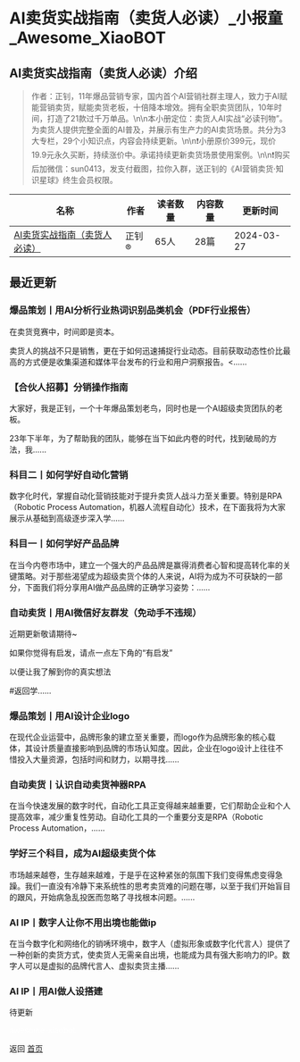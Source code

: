 # AI卖货实战指南（卖货人必读）_小报童_Awesome_XiaoBOT

## AI卖货实战指南（卖货人必读）介绍
> 作者：正钊，11年爆品营销专家，国内首个AI营销社群主理人，致力于AI赋能营销卖货，赋能卖货老板，十倍降本增效。拥有全职卖货团队，10年时间，打造了21款过千万单品。\n\n本小册定位：卖货人AI实战“必读刊物”。为卖货人提供完整全面的AI普及，并展示有生产力的AI卖货场景。共分为3大专栏，29个小知识点，内容会持续更新。\n\n❗️小册原价399元，现价19.9元永久买断，持续涨价中。承诺持续更新卖货场景使用案例。\n\n❗️购买后加微信：sun0413，发支付截图，拉你入群，送正钊的《AI营销卖货·知识星球》终生会员权限。  
  


|名称|作者|读者数量|内容数量|更新时间|
|---|---|---|---|---|
|[AI卖货实战指南（卖货人必读）](https://xiaobot.net/p/zhengzhao?refer=9c3f1c95-a052-465a-9902-f6d75080262a)|正钊®|65人|28篇|2024-03-27|

## 最近更新
### 爆品策划丨用AI分析行业热词识别品类机会（PDF行业报告）

在卖货竞赛中，时间即是资本。

卖货人的挑战不只是销售，更在于如何迅速捕捉行业动态。目前获取动态性价比最高的方式便是收集渠道和媒体平台发布的行业和用户洞察报告。<......

### 【合伙人招募】分销操作指南

大家好，我是正钊，一个十年爆品策划老鸟，同时也是一个AI超级卖货团队的老板。

23年下半年，为了帮助我的团队，能够在当下如此内卷的时代，找到破局的方法，我......

### 科目二丨如何学好自动化营销

数字化时代，掌握自动化营销技能对于提升卖货人战斗力至关重要。特别是RPA（Robotic Process
Automation，机器人流程自动化）技术，在下面我将为大家展示从基础到高级逐步深入学......

### 科目一丨如何学好产品品牌

在当今内卷市场中，建立一个强大的产品品牌是赢得消费者心智和提高转化率的关键策略。对于那些渴望成为超级卖货个体的人来说，AI将为成为不可获缺的一部分，下面我们将分享用AI做产品品牌的正确学习姿势：......

### 自动卖货丨用AI微信好友群发（免动手不违规）

近期更新敬请期待~

如果你觉得有启发，请点一点左下角的“有启发”

以便让我了解到你的真实想法

#返回学......

### 爆品策划丨用AI设计企业logo

在现代企业运营中，品牌形象的建立至关重要，而logo作为品牌形象的核心载体，其设计质量直接影响到品牌的市场认知度。因此，企业在logo设计上往往不惜投入大量资源，包括时间和财力，以期寻找......

### 自动卖货丨认识自动卖货神器RPA

在当今快速发展的数字时代，自动化工具正变得越来越重要，它们帮助企业和个人提高效率，减少重复性劳动。自动化工具的一个重要分支是RPA（Robotic
Process Automation，......

### 学好三个科目，成为AI超级卖货个体

市场越来越卷，生存越来越难，于是乎在这种紧张的氛围下我们变得焦虑变得急躁。我们一直没有冷静下来系统性的思考卖货难的问题在哪，以至于我们开始盲目的跟风，开始病急乱投医而忽略了寻找根本问题。......

### AI IP丨数字人让你不用出境也能做ip

在当今数字化和网络化的销唀环境中，数字人（虚拟形象或数字化代言人）提供了一种创新的卖货方式，使卖货人无需亲自出境，也能成为具有强大影响力的IP。数字人可以是虚拟的品牌代言人、虚拟卖货主播......

### AI IP丨用AI做人设搭建

待更新


<a href="https://github.com/Reno9527/awesome-xiaobot" style="color: white; text-decoration: none;">awesome-xiaobot</a>

返回 [首页](../README.md)
